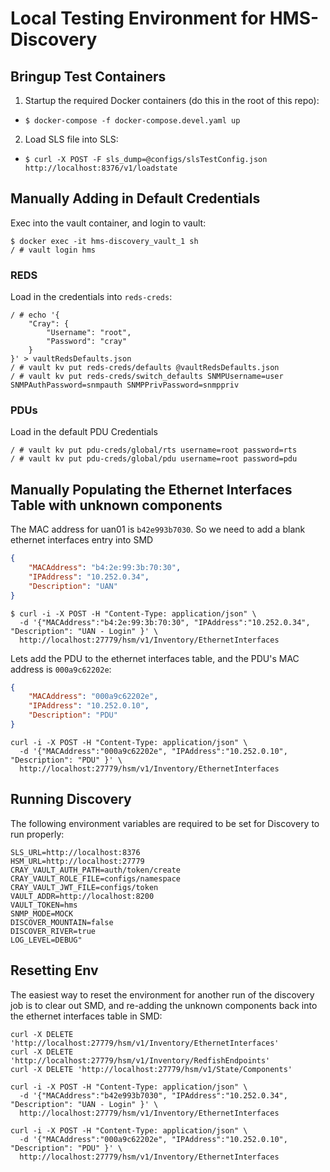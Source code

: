 # Local Testing Environment for HMS-Discovery

## Bringup Test Containers
1. Startup the required Docker containers (do this in the root of this repo):
  - `$ docker-compose -f docker-compose.devel.yaml up`
2. Load SLS file into SLS:
  - `$ curl -X POST -F sls_dump=@configs/slsTestConfig.json http://localhost:8376/v1/loadstate`

## Manually Adding in Default Credentials
Exec into the vault container, and login to vault:
```
$ docker exec -it hms-discovery_vault_1 sh
/ # vault login hms
```
### REDS
Load in the credentials into `reds-creds`:
```
/ # echo '{
    "Cray": {
        "Username": "root",
        "Password": "cray"
    }
}' > vaultRedsDefaults.json
/ # vault kv put reds-creds/defaults @vaultRedsDefaults.json
/ # vault kv put reds-creds/switch_defaults SNMPUsername=user SNMPAuthPassword=snmpauth SNMPPrivPassword=snmppriv
```
### PDUs
Load in the default PDU Credentials
```
/ # vault kv put pdu-creds/global/rts username=root password=rts
/ # vault kv put pdu-creds/global/pdu username=root password=pdu
```

## Manually Populating the Ethernet Interfaces Table with unknown components
The MAC address for uan01 is `b42e993b7030`. So we need to add a blank ethernet interfaces entry into SMD
```json
{
    "MACAddress": "b4:2e:99:3b:70:30",
    "IPAddress": "10.252.0.34",
    "Description": "UAN"
}
```

```
$ curl -i -X POST -H "Content-Type: application/json" \
  -d '{"MACAddress":"b4:2e:99:3b:70:30", "IPAddress":"10.252.0.34", "Description": "UAN - Login" }' \
  http://localhost:27779/hsm/v1/Inventory/EthernetInterfaces
```

Lets add the PDU to the ethernet interfaces table, and the PDU's MAC address is `000a9c62202e`:
```json
{
    "MACAddress": "000a9c62202e",
    "IPAddress": "10.252.0.10",
    "Description": "PDU"
}
```

```
curl -i -X POST -H "Content-Type: application/json" \
  -d '{"MACAddress":"000a9c62202e", "IPAddress":"10.252.0.10", "Description": "PDU" }' \
  http://localhost:27779/hsm/v1/Inventory/EthernetInterfaces
```

## Running Discovery
The following environment variables are required to be set for Discovery to run properly:
```
SLS_URL=http://localhost:8376
HSM_URL=http://localhost:27779
CRAY_VAULT_AUTH_PATH=auth/token/create
CRAY_VAULT_ROLE_FILE=configs/namespace
CRAY_VAULT_JWT_FILE=configs/token
VAULT_ADDR=http://localhost:8200
VAULT_TOKEN=hms
SNMP_MODE=MOCK
DISCOVER_MOUNTAIN=false
DISCOVER_RIVER=true
LOG_LEVEL=DEBUG"
```

## Resetting Env
The easiest way to reset the environment for another run of the discovery job is to clear out SMD, and re-adding the unknown components back into the ethernet interfaces table in SMD:
``` 
curl -X DELETE 'http://localhost:27779/hsm/v1/Inventory/EthernetInterfaces'
curl -X DELETE 'http://localhost:27779/hsm/v1/Inventory/RedfishEndpoints'
curl -X DELETE 'http://localhost:27779/hsm/v1/State/Components'

curl -i -X POST -H "Content-Type: application/json" \
  -d '{"MACAddress":"b42e993b7030", "IPAddress":"10.252.0.34", "Description": "UAN - Login" }' \
  http://localhost:27779/hsm/v1/Inventory/EthernetInterfaces

curl -i -X POST -H "Content-Type: application/json" \
  -d '{"MACAddress":"000a9c62202e", "IPAddress":"10.252.0.10", "Description": "PDU" }' \
  http://localhost:27779/hsm/v1/Inventory/EthernetInterfaces
```